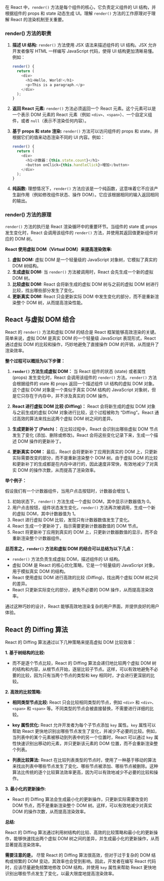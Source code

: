 在 React 中，`render()` 方法是每个组件的核心，它负责定义组件的 UI 结构，并根据组件的 props 和 state 动态生成 UI。理解 `render()` 方法的工作原理对于理解 React 的渲染机制至关重要。

### render() 方法的职责

1. **描述 UI 结构:**  `render()` 方法使用 JSX 语法来描述组件的 UI 结构。JSX 允许开发者像写 HTML 一样编写 JavaScript 代码，使得 UI 结构更加清晰易懂。例如：

   ```javascript
   render() {
     return (
       <div>
         <h1>Hello, World!</h1>
         <p>This is a paragraph.</p>
       </div>
     );
   }
   ```

2. **返回 React 元素:**  `render()` 方法必须返回一个 React 元素。这个元素可以是一个表示 DOM 元素的 React 元素（例如 `<div>`、`<span>`）、一个自定义组件，或者 `null`（表示不渲染任何内容）。

3. **基于 props 和 state 渲染:** `render()` 方法可以访问组件的 props 和 state，并根据它们的值来动态渲染不同的 UI 内容。例如：

   ```javascript
   render() {
     return (
       <div>
         <h1>计数器：{this.state.count}</h1>
         <button onClick={this.handleClick}>增加</button>
       </div>
     );
   }
   ```

4. **纯函数:**  理想情况下，`render()` 方法应该是一个纯函数，这意味着它不应该产生副作用（例如修改组件状态、操作 DOM）。它应该根据相同的输入返回相同的输出。

### render() 方法的原理

`render()` 方法的执行是 React 渲染循环中的重要环节。当组件的 state 或 props 发生变化时，React 会调用该组件的 `render()` 方法，并使用其返回值更新组件对应的 DOM 树。

**React 使用虚拟 DOM（Virtual DOM）来提高渲染效率:**

1. **虚拟 DOM:** 虚拟 DOM 是一个轻量级的 JavaScript 对象树，它模拟了真实的 DOM 树结构。
2. **生成虚拟 DOM:** 当 `render()` 方法被调用时，React 会先生成一个新的虚拟 DOM 树。
3. **比较虚拟 DOM:** React 会将新生成的虚拟 DOM 树与之前的虚拟 DOM 树进行比较，找出哪些部分发生了变化。
4. **更新真实 DOM:** React 只会更新实际 DOM 中发生变化的部分，而不是重新渲染整个 DOM 树，从而提高渲染性能。

## React 与虚拟 DOM 结合

React 的 `render()` 方法和虚拟 DOM 的结合是 React 框架能够高效渲染的关键。简单来说，虚拟 DOM 是真实 DOM 的一个轻量级 JavaScript 表现形式，React 通过虚拟 DOM 的比较和操作，巧妙地避免了直接操作 DOM 的开销，从而提升了渲染效率。

**整个过程可以概括为以下步骤：**

1. **`render()` 方法生成虚拟 DOM：** 当 React 组件的状态 (state) 或者属性 (props) 发生变化时，React 会调用该组件的 `render()` 方法。`render()` 方法会根据组件的 state 和 props 返回一个描述组件 UI 结构的虚拟 DOM 对象。这个虚拟 DOM 对象是一个类似于真实 DOM 结构的 JavaScript 对象树，但是它只存在于内存中，并不涉及真实的 DOM 操作。

2. **React 进行虚拟 DOM 比较 (Diffing)：** React 会将新生成的虚拟 DOM 对象与之前生成的虚拟 DOM 对象进行比较，这个过程被称为 “Diffing”。React 通过高效的算法来找出这两个虚拟 DOM 树之间的差异。

3. **生成更新补丁 (Patch)：** 在比较过程中，React 会识别出哪些虚拟 DOM 节点发生了变化 (添加、删除或修改)。React 会将这些变化记录下来，生成一个描述 DOM 操作的更新补丁。

4. **更新真实 DOM：** 最后，React 会将更新补丁应用到真实的 DOM 上，只更新实际需要改变的部分，而不是重新渲染整个 DOM 树。由于虚拟 DOM 的比较和更新补丁的生成都是在内存中进行的，因此速度非常快，有效地减少了对真实 DOM 的操作次数，从而提高了渲染效率。

**举个例子：**

假设我们有一个计数器组件，当用户点击按钮时，计数器会增加 1。

1. 初始状态下，`render()` 方法生成一个虚拟 DOM，其中显示计数器值为 0。
2. 用户点击按钮，组件状态发生变化，`render()` 方法再次被调用，生成一个新的虚拟 DOM，其中计数器值为 1。
3. React 进行虚拟 DOM 比较，发现只有计数器数值发生了变化。
4. React 生成一个更新补丁，指示需要更新计数器数值的 DOM 节点。
5. React 将更新补丁应用到真实的 DOM 上，只更新计数器数值的显示，而不会重新渲染整个计数器组件。

**总而言之，`render()` 方法和虚拟 DOM 的结合可以总结为以下几点：**

- `render()` 方法负责生成虚拟 DOM，描述组件的 UI 结构。
- 虚拟 DOM 是 React 的核心优化策略，它是一个轻量级的 JavaScript 对象，用于模拟真实 DOM 的结构。
- React 使用虚拟 DOM 进行高效的比较 (Diffing)，找出两个虚拟 DOM 树之间的差异。
- React 只更新实际变化的部分，避免不必要的 DOM 操作，从而提高渲染效率。

通过这种巧妙的设计，React 能够高效地渲染复杂的用户界面，并提供良好的用户体验。

## React 的 Diffing 算法

React 的 Diffing 算法通过以下几种策略来提高虚拟 DOM 比较效率：

**1. 基于树结构的比较:**

- 而不是逐个节点比较，React 的 Diffing 算法会递归地比较两个虚拟 DOM 树的结构和内容，从根节点开始，逐层比较子节点。这样，可以有效地避免不必要的比较，因为只有当两个节点的类型和 key 相同时，才会进行更深层的比较。

**2. 高效的比较策略:**

- **相同类型节点比较:** React 只会比较相同类型的节点，例如 `<div>` 和 `<div>`、`<span>` 和 `<span>` 等。不同类型的节点会被直接替换，不需要进行详细的比较。

- **key 属性优化:** React 允许开发者为每个子节点添加 `key` 属性。`key` 属性可以帮助 React 更快地识别出哪些节点发生了变化，并减少不必要的比较。例如，当列表中的某个元素被移动到列表中的另一个位置时，React 可以通过 `key` 属性快速识别出移动的元素，并只更新该元素的 DOM 位置，而不会重新渲染整个列表。

- **列表比较算法:** React 在比较列表类型的节点时，使用了一种基于移动的算法来找出列表中哪些节点发生了变化、哪些节点被添加、哪些节点被删除。这种算法比传统的逐个比较算法效率更高，因为可以有效地减少不必要的比较和操作。

**3. 最小化的更新操作:**

- React 的 Diffing 算法会生成最小化的更新操作，只更新实际需要改变的 DOM 节点，而不是重新渲染整个 DOM 树。这样，可以有效地减少对真实 DOM 的操作次数，从而提高渲染效率。

**总结:**

React 的 Diffing 算法通过利用树结构的比较、高效的比较策略和最小化的更新操作，能够快速找出两个虚拟 DOM 树之间的差异，并生成最小化的更新操作，从而显著提高渲染效率。

**需要注意的是，** 尽管 React 的 Diffing 算法很高效，但对于过于复杂的 DOM 结构或频繁的 DOM 变动，其效率也会受到影响。因此，开发者在编写 React 代码时，应该尽量避免频繁地修改 DOM 结构，并使用 `key` 属性来帮助 React 更快地识别出哪些节点发生了变化，以最大限度地提高渲染效率。


